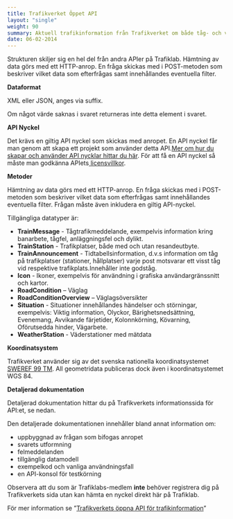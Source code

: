 ```yaml
---
title: Trafikverket Öppet API 
layout: "single"
weight: 90 
summary: Aktuell trafikinformation från Trafikverket om både tåg- och vägtrafik.
date: 06-02-2014
---
```

Strukturen skiljer sig en hel del från andra APIer på Trafiklab. Hämtning av data görs med ett HTTP-anrop. En fråga
skickas med i POST-metoden som beskriver vilket data som efterfrågas samt innehållandes eventuella filter.

**Dataformat**

XML eller JSON, anges via suffix.

Om något värde saknas i svaret returneras inte detta element i svaret.

**API Nyckel**

Det krävs en giltig API nyckel som skickas med anropet. En API nyckel får man genom att skapa ett projekt som använder
detta API.<a href="http://www.trafiklab.se/api/dokumentation/nycklar">Mer om hur du skapar och använder API nycklar
hittar du här</a>. För att få en API nyckel så måste man godkänna
APIets<a href="http://www.trafiklab.se/api/trafikverket-trainexport-api/dokumentation-trafikverket-trainexport#api-license">
licensvillkor</a>.

**Metoder**

Hämtning av data görs med ett HTTP-anrop. En fråga skickas med i POST-metoden som beskriver vilket data som efterfrågas
samt innehållandes eventuella filter. Frågan måste även inkludera en giltig API-nyckel.

Tillgängliga datatyper är:

- **TrainMessage** - Tågtrafikmeddelande, exempelvis information kring banarbete, tågfel, anläggningsfel och dylikt.
- **TrainStation** - Trafikplatser, både med och utan resandeutbyte.
- **TrainAnnouncement** - Tidtabellsinformation, d.v.s information om tåg på trafikplatser (stationer, hållplatser)
  varje post motsvarar ett visst tåg vid respektive trafikplats.Innehåller inte godståg.
- **Icon** - Ikoner, exempelvis för användning i grafiska användargränssnitt och kartor.
- **RoadCondition** – Väglag
- **RoadConditionOverview** – Väglagsöversikter
- **Situation** - Situationer innehållandes händelser och störningar, exempelvis: Viktig information, Olyckor,
  Bärighetsnedsättning, Evenemang, Avvikande färjetider, Kolonnkörning, Kövarning, Oförutsedda hinder, Vägarbete.
- **WeatherStation** - Väderstationer med mätdata

**Koordinatsystem**

Trafikverket använder sig av det svenska nationella
koordinatsystemet [SWEREF 99 TM](/docs/using-trafiklab-data/combining-data/converting-sweref99-to-wgs84/). All
geometridata publiceras dock även i koordinatsystemet WGS 84.<em></em>

**Detaljerad dokumentation**

Detaljerad dokumentation hittar du på Trafikverkets informationssida för API:et, se nedan.

Den detaljerade dokumentationen innehåller bland annat information om:

- uppbyggnad av frågan som bifogas anropet
- svarets utformning
- felmeddelanden
- tillgänglig datamodell
- exempelkod och vanliga användningsfall
- en API-konsol för testkörning

Observera att du som är Trafiklabs-medlem **inte** behöver registrera dig på Trafikverkets sida utan kan hämta en nyckel
direkt här på Trafiklab.

För mer information se ”<a href="http://api.trafikinfo.trafikverket.se/">Trafikverkets öppna API för
trafikinformation</a>”


